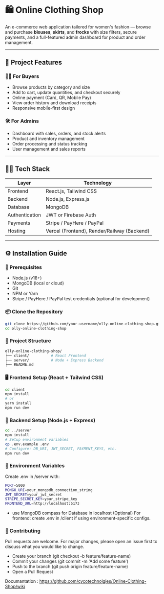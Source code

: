 # 🛍️ Online Clothing Shop

An e-commerce web application tailored for women's fashion — browse and purchase **blouses**, **skirts**, and **frocks** with size filters, secure payments, and a full-featured admin dashboard for product and order management.

---

## 🚀 Project Features

### 👩‍💼 For Buyers
- Browse products by category and size
- Add to cart, update quantities, and checkout securely
- Online payment (Card, QR, Mobile Pay)
- View order history and download receipts
- Responsive mobile-first design

### 🛠️ For Admins
- Dashboard with sales, orders, and stock alerts
- Product and inventory management
- Order processing and status tracking
- User management and sales reports

---

## 🧑‍💻 Tech Stack

| Layer         | Technology             |
|---------------|------------------------|
| Frontend      | React.js, Tailwind CSS |
| Backend       | Node.js, Express.js    |
| Database      | MongoDB                |
| Authentication| JWT or Firebase Auth   |
| Payments      | Stripe / PayHere / PayPal |
| Hosting       | Vercel (Frontend), Render/Railway (Backend) |

---

## ⚙️ Installation Guide

### 🔧 Prerequisites

- Node.js (v18+)
- MongoDB (local or cloud)
- Git
- NPM or Yarn
- Stripe / PayHere / PayPal test credentials (optional for development)

### 📦 Clone the Repository

```bash
git clone https://github.com/your-username/olly-online-clothing-shop.git
cd olly-online-clothing-shop
```

### 📁 Project Structure
```bash
olly-online-clothing-shop/
├── client/          # React Frontend
├── server/          # Node + Express Backend
├── README.md
```

### 🖥️ Frontend Setup (React + Tailwind CSS)
```bash
cd client
npm install
# or
yarn install
npm run dev
```

### 🧪 Backend Setup (Node.js + Express)
```bash
cd ../server
npm install
# Setup environment variables
cp .env.example .env
# Configure: DB_URI, JWT_SECRET, PAYMENT_KEYS, etc.
npm run dev
```

### 🔐 Environment Variables

Create .env in /server with:
```bash
PORT=5000
MONGO_URI=your_mongodb_connection_string
JWT_SECRET=your_jwt_secret
STRIPE_SECRET_KEY=your_stripe_key
FRONTEND_URL=http://localhost:5173
```
- use MongoDB compass for Database in localhost
(Optional) For frontend: create .env in /client if using environment-specific configs.

### 👥 Contributing
Pull requests are welcome. For major changes, please open an issue first to discuss what you would like to change.

- Create your branch (git checkout -b feature/feature-name)
- Commit your changes (git commit -m 'Add some feature')
- Push to the branch (git push origin feature/feature-name)
- Open a Pull Request

Documantation : https://github.com/cycotechnolgies/Online-Clothing-Shop/wiki
